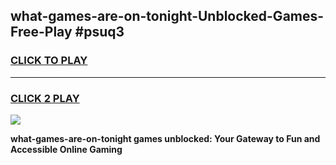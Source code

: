 
## what-games-are-on-tonight-Unblocked-Games-Free-Play #psuq3
<h3>
<a href="https://us.freeplayer.one?title=what-games-are-on-tonight&ref=9M">CLICK TO PLAY</a></h3>
<hr>

<h3>
<a href="https://us.freeplayer.one?title=what-games-are-on-tonight&ref=9M">CLICK 2 PLAY</a>
  
</h3>

<a href="https://us.freeplayer.one?title=what-games-are-on-tonight&ref=9M"><img src="https://clearcache.store/games.png"></a>


**what-games-are-on-tonight games unblocked: Your Gateway to Fun and Accessible Online Gaming**
